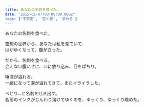 ```yaml
---
title: あなたの名刺を食べた。
date: "2015-01-07T00:00:00.000Z"
tags: ['不安定', '恋と愛', '求める']
---
```


あなたの名刺を食べた。

空想の世界から、あなたは私を見ていて、  
はがゆくなって、腹が立った。

だから、名刺を食べる。  
会えない腹いせに、口に放り込み、目をぱちり。

唾液が溢れる。  
一緒になって涙が溢れてきて、またイライラした。

ぺとり…と名刺を吐き出す。  
名前のインクがじんわり溶けてゆくのを、ゆっくり、ゆっくり眺めた。
